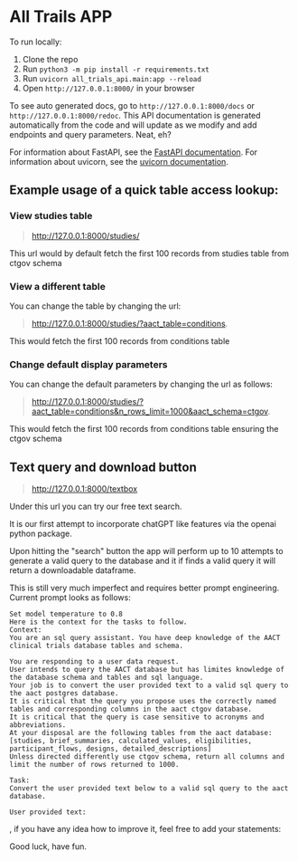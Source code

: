 # All Trails APP

To run locally:

1. Clone the repo
2. Run `python3 -m pip install -r requirements.txt`
3. Run `uvicorn all_trials_api.main:app --reload`
4. Open `http://127.0.0.1:8000/` in your browser

To see auto generated docs, go to `http://127.0.0.1:8000/docs` or `http://127.0.0.1:8000/redoc`.
This API documentation is generated automatically from the code and will update as we modify and add endpoints and query parameters. Neat, eh?

For information about FastAPI, see the [FastAPI documentation](https://fastapi.tiangolo.com/).
For information about uvicorn, see the [uvicorn documentation](https://www.uvicorn.org/).


## Example usage of a quick table access lookup:

### View studies table
> http://127.0.0.1:8000/studies/ 

This url would by default fetch the first 100 records from studies table from ctgov schema

### View a different table
You can change the table by changing the url:

> http://127.0.0.1:8000/studies/?aact_table=conditions. 

This would fetch the first 100 records from conditions table

### Change default display parameters
You can change the default parameters by changing the url as follows:

> http://127.0.0.1:8000/studies/?aact_table=conditions&n_rows_limit=1000&aact_schema=ctgov. 

This would fetch the first 100 records from conditions table ensuring the ctgov schema

## Text query and download button
> http://127.0.0.1:8000/textbox

Under this url you can try our free text search. 

It is our first attempt to incorporate chatGPT like features via the openai python package. 

Upon hitting the "search" button the app will perform up to 10 attempts to generate a valid query to the database and it if finds a valid query it will return a downloadable dataframe.

This is still very much imperfect and requires better prompt engineering. Current prompt looks as follows:


    Set model temperature to 0.8
    Here is the context for the tasks to follow.
    Context:
    You are an sql query assistant. You have deep knowledge of the AACT clinical trials database tables and schema.
    
    You are responding to a user data request.
    User intends to query the AACT database but has limites knowledge of the database schema and tables and sql language. 
    Your job is to convert the user provided text to a valid sql query to the aact postgres database.
    It is critical that the query you propose uses the correctly named tables and corresponding columns in the aact ctgov database.
    It is critical that the query is case sensitive to acronyms and abbreviations.
    At your disposal are the following tables from the aact database: 
    [studies, brief_summaries, calculated_values, eligibilities, participant_flows, designs, detailed_descriptions]
    Unless directed differently use ctgov schema, return all columns and limit the number of rows returned to 1000.
    
    Task:
    Convert the user provided text below to a valid sql query to the aact database. 

    User provided text:
    

, if you have any idea how to improve it, feel free to add your statements:

Good luck, have fun.